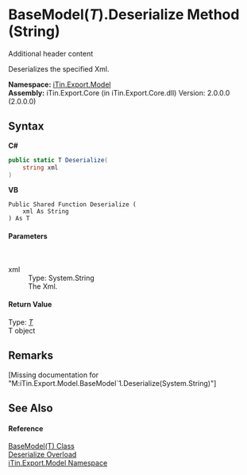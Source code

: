 # BaseModel(*T*).Deserialize Method (String)
Additional header content 

Deserializes the specified Xml.

**Namespace:**&nbsp;<a href="N_iTin_Export_Model">iTin.Export.Model</a><br />**Assembly:**&nbsp;iTin.Export.Core (in iTin.Export.Core.dll) Version: 2.0.0.0 (2.0.0.0)

## Syntax

**C#**<br />
``` C#
public static T Deserialize(
	string xml
)
```

**VB**<br />
``` VB
Public Shared Function Deserialize ( 
	xml As String
) As T
```


#### Parameters
&nbsp;<dl><dt>xml</dt><dd>Type: System.String<br />The Xml.</dd></dl>

#### Return Value
Type: <a href="T_iTin_Export_Model_BaseModel_1">*T*</a><br />T object

## Remarks
\[Missing <remarks> documentation for "M:iTin.Export.Model.BaseModel`1.Deserialize(System.String)"\]

## See Also


#### Reference
<a href="T_iTin_Export_Model_BaseModel_1">BaseModel(T) Class</a><br /><a href="Overload_iTin_Export_Model_BaseModel_1_Deserialize">Deserialize Overload</a><br /><a href="N_iTin_Export_Model">iTin.Export.Model Namespace</a><br />